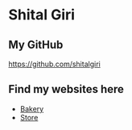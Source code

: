 
# Shital Giri

## My GitHub
https://github.com/shitalgiri

## Find my websites here

  - [Bakery](https://shitalgiri.github.io/bakery)
  - [Store](https://shitalgiri.github.io/store)
